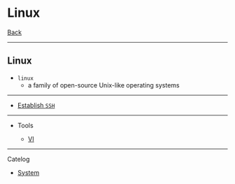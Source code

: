 # Linux

[Back](../../index.md)

---

## Linux

- `linux`
  - a family of open-source Unix-like operating systems

---

- [Establish `SSH`](./ssh/ssh.md)

---

- Tools

  - [VI](./vim/vim.md)

---

Catelog

- [System](./sys.md)
